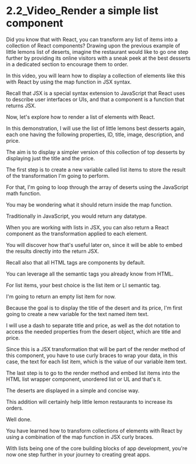 #  2.2_Video_Render a simple list component
Did you know that with React, you can transform any list of items into a collection of React components? Drawing upon the previous example of little lemons list of deserts, imagine the restaurant would like to go one step further by providing its online visitors with a sneak peek at the best desserts in a dedicated section to encourage them to order.

In this video, you will learn how to display a collection of elements like this with React by using the map function in JSX syntax.

Recall that JSX is a special syntax extension to JavaScript that React uses to describe user interfaces or UIs, and that a component is a function that returns JSX.

Now, let's explore how to render a list of elements with React.

In this demonstration, I will use the list of little lemons best desserts again, each one having the following properties, ID, title, image, description, and price.

The aim is to display a simpler version of this collection of top desserts by displaying just the title and the price.

The first step is to create a new variable called list items to store the result of the transformation I'm going to perform.

For that, I'm going to loop through the array of deserts using the JavaScript math function.

You may be wondering what it should return inside the map function.

Traditionally in JavaScript, you would return any datatype.

When you are working with lists in JSX, you can also return a React component as the transformation applied to each element.

You will discover how that's useful later on, since it will be able to embed the results directly into the return JSX.

Recall also that all HTML tags are components by default.

You can leverage all the semantic tags you already know from HTML.

For list items, your best choice is the list item or LI semantic tag.

I'm going to return an empty list item for now.

Because the goal is to display the title of the desert and its price, I'm first going to create a new variable for the text named item text.

I will use a dash to separate title and price, as well as the dot notation to access the needed properties from the desert object, which are title and price.

Since this is a JSX transformation that will be part of the render method of this component, you have to use curly braces to wrap your data, in this case, the text for each list item, which is the value of our variable item text.

The last step is to go to the render method and embed list items into the HTML list wrapper component, unordered list or UL and that's it.

The deserts are displayed in a simple and concise way.

This addition will certainly help little lemon restaurants to increase its orders.

Well done.

You have learned how to transform collections of elements with React by using a combination of the map function in JSX curly braces.

With lists being one of the core building blocks of app development, you're now one step further in your journey to creating great apps.